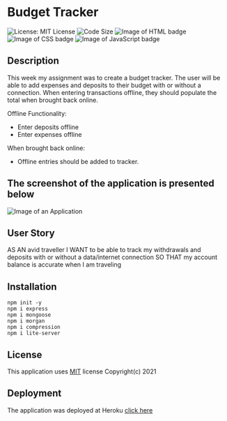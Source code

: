 # Budget Tracker

![License: MIT License](https://img.shields.io/badge/License-MIT-blue.svg)
![Code Size](https://img.shields.io/github/languages/code-size/cparros/project-2)
![Image of HTML badge](https://img.shields.io/badge/HTML-16.1%25-orange) 
![Image of CSS badge](https://img.shields.io/badge/CSS-5.2%25-purple)
![Image of JavaScript badge](https://img.shields.io/badge/JavaScript-78.7%25-yellow)

## Description

This week my assignment was to create a budget tracker.
The user will be able to add expenses and deposits to their budget with or without a connection. When entering transactions offline, they should populate the total when brought back online.

Offline Functionality:
- Enter deposits offline
- Enter expenses offline

When brought back online:
- Offline entries should be added to tracker.

## The screenshot of the application is presented below

![Image of an Application](public/dist/budget-tracker-screenshot.png)

## User Story
AS AN avid traveller
I WANT to be able to track my withdrawals and deposits with or without a data/internet connection
SO THAT my account balance is accurate when I am traveling

## Installation

```
npm init -y
npm i express
npm i mongoose
npm i morgan
npm i compression
npm i lite-server
```

## License
This application uses [MIT](https://opensource.org/licenses/MIT) license Copyright(c) 2021

## Deployment

The application was deployed at Heroku [click here](https://budget-tracker-unc-bootcamp.herokuapp.com/)
